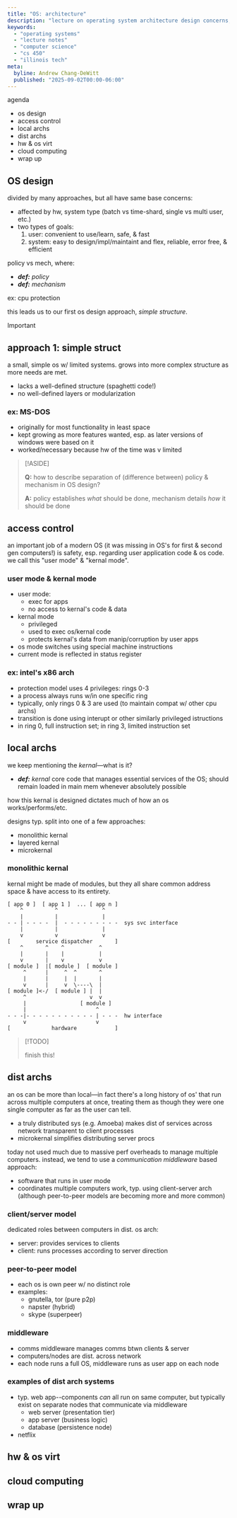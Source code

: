 ```yaml
---
title: "OS: architecture"
description: "lecture on operating system architecture design concerns, types,& pros/cons of various models."
keywords:
  - "operating systems"
  - "lecture notes"
  - "computer science"
  - "cs 450"
  - "illinois tech"
meta:
  byline: Andrew Chang-DeWitt
  published: "2025-09-02T00:00-06:00"
---
```


agenda

- os design
- access control
- local archs
- dist archs
- hw & os virt
- cloud computing
- wrap up

## OS design

divided by many approaches, but all have same base concerns:

- affected by hw, system type (batch vs time-shard, single vs multi
  user, etc.)
- two types of goals:
  1. user: convenient to use/learn, safe, & fast
  2. system: easy to design/impl/maintaint and flex, reliable, error
     free, & efficient

policy vs mech, where:

- _**def:** policy_
- _**def:** mechanism_

ex: cpu protection

this leads us to our first os design approach, _simple structure_.

> [!IMPORTANT]
>
> ## approach 1: simple struct
>
> a small, simple os w/ limited systems. grows into more complex
> structure as more needs are met.
>
> - lacks a well-defined structure (spaghetti code!)
> - no well-defined layers or modularization
>
> ### ex: MS-DOS
>
> - originally for most functionality in least space
> - kept growing as more features wanted, esp. as later versions of
>   windows were based on it
> - worked/necessary because hw of the time was v limited

> [!ASIDE]
>
> **Q:** how to describe separation of (difference between) policy & mechanism
> in OS design?
>
> **A:** policy establishes _what_ should be done, mechanism details _how_ it
> should be done

## access control

an important job of a modern OS (it was missing in OS's for first & second gen computers!) is safety, esp. regarding user application code & os code. we call this "user mode" & "kernal mode".

### user mode & kernal mode

- user mode:
  - exec for apps
  - no access to kernal's code & data
- kernal mode
  - privileged
  - used to exec os/kernal code
  - protects kernal's data from manip/corruption by user apps
- os mode switches using special machine instructions
- current mode is reflected in status register

### ex: intel's x86 arch

- protection model uses 4 privileges: rings 0-3
- a process always runs w/in one specific ring
- typically, only rings 0 & 3 are used (to maintain compat w/ other cpu archs)
- transition is done using interupt or other similarly privileged istructions
- in ring 0, full instruction set; in ring 3, limited instruction set

## local archs

we keep mentioning the _kernal_&mdash;what is it?

- _**def:** kernal_
  core code that manages essential services of the OS; should remain loaded in
  main mem whenever absolutely possible

how this kernal is designed dictates much of how an os works/performs/etc.

designs typ. split into one of a few approaches:

- monolithic kernal
- layered kernal
- microkernal

### monolithic kernal

kernal might be made of modules, but they all share common address space & have access to its entirety.

```
[ app 0 ]  [ app 1 ]  ... [ app n ]
    ^          ^              ^
    |          |              |
- - | - - - -  |  - - - - - - - - -  sys svc interface
    |          |              |
    v          v              v
[        service dispatcher       ]
    ^       ^    ^           ^
    |       |    |           |
    v       |    v           v
[ module ]  |[ module ]  [ module ]
     ^      |     ^  ^       ^
     |      |     |  |       |
     v      |     v  \----\  |
[ module ]<-/  [ module ] |  |
     ^                    v  v
     |                 [ module ]
     |                      ^
- - -|- - - - - - - - - - - | - - -  hw interface
     v                      v
[             hardware            ]
```

> [!TODO]
>
> finish this!

## dist archs

an os can be more than local&mdash;in fact there's a long history of os' that
run across multiple computers at once, treating them as though they were one
single computer as far as the user can tell.
- a truly distributed sys (e.g. Amoeba) makes dist of services across network transparent to client processes
- microkernal simplifies distributing server procs

today not used much due to massive perf overheads to manage multiple computers. instead, we tend to use a _communication middleware_ based approach:

- software that runs in user mode
- coordinates multiple computers work, typ. using client-server arch (although
  peer-to-peer models are becoming more and more common)

### client/server model

dedicated roles between computers in dist. os arch:

- server: provides services to clients
- client: runs processes according to server direction

### peer-to-peer model

- each os is own peer w/ no distinct role
- examples:
  - gnutella, tor (pure p2p)
  - napster (hybrid)
  - skype (superpeer)

### middleware

- comms middleware manages comms btwn clients & server
- computers/nodes are dist. across network
- each node runs a full OS, middleware runs as user app on each node

### examples of dist arch systems

- typ. web app--components _can_ all run on same computer, but typically exist
  on separate nodes that communicate via middleware
  - web server (presentation tier)
  - app server (business logic)
  - database (persistence node)
- netflix

## hw & os virt

## cloud computing

## wrap up
